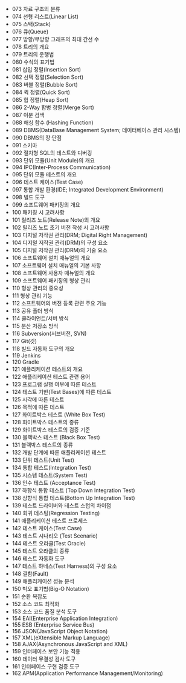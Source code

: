 - 073 자료 구조의 분류  
- 074 선형 리스트(Linear List)  
- 075 스택(Stack)  
- 076 큐(Queue)  
- 077 방향/무방향 그래프의 최대 간선 수  
- 078 트리의 개요  
- 079 트리의 운행법  
- 080 수식의 표기법  
- 081 삽입 정렬(Insertion Sort)  
- 082 선택 정렬(Selection Sort)  
- 083 버블 정렬(Bubble Sort)  
- 084 퀵 정렬(Quick Sort)  
- 085 힙 정렬(Heap Sort)  
- 086 2-Way 합병 정렬(Merge Sort)  
- 087 이분 검색  
- 088 해싱 함수 (Hashing Function)  
- 089 DBMS(DataBase Management System; 데이터베이스 관리 시스템)  
- 090 DBMS의 장·단점  
- 091 스키마  
- 092 절차형 SQL의 테스트와 디버깅  
- 093 단위 모듈(Unit Module)의 개요  
- 094 IPC(Inter-Process Communication)  
- 095 단위 모듈 테스트의 개요  
- 096 테스트 케이스(Test Case)  
- 097 통합 개발 환경(IDE; Integrated Development Environment)  
- 098 빌드 도구  
- 099 소프트웨어 패키징의 개요  
- 100 패키징 시 고려사항  
- 101 릴리즈 노트(Release Note)의 개요  
- 102 릴리즈 노트 초기 버전 작성 시 고려사항  
- 103 디지털 저작권 관리(DRM; Digital Right Management)  
- 104 디지털 저작권 관리(DRM)의 구성 요소  
- 105 디지털 저작권 관리(DRM)의 기술 요소  
- 106 소프트웨어 설치 매뉴얼의 개요  
- 107 소프트웨어 설치 매뉴얼의 기본 사항  
- 108 소프트웨어 사용자 매뉴얼의 개요  
- 109 소프트웨어 패키징의 형상 관리  
- 110 형상 관리의 중요성  
- 111 형상 관리 기능  
- 112 소프트웨어의 버전 등록 관련 주요 기능  
- 113 공유 폴더 방식  
- 114 클라이언트/서버 방식  
- 115 분산 저장소 방식  
- 116 Subversion(서브버전, SVN)  
- 117 Git(깃)  
- 118 빌드 자동화 도구의 개요  
- 119 Jenkins  
- 120 Gradle  
- 121 애플리케이션 테스트의 개요  
- 122 애플리케이션 테스트 관련 용어  
- 123 프로그램 실행 여부에 따른 테스트  
- 124 테스트 기반(Test Bases)에 따른 테스트  
- 125 시각에 따른 테스트  
- 126 목적에 따른 테스트  
- 127 화이트박스 테스트 (White Box Test)  
- 128 화이트박스 테스트의 종류  
- 129 화이트박스 테스트의 검증 기준  
- 130 블랙박스 테스트 (Black Box Test)  
- 131 블랙박스 테스트의 종류  
- 132 개발 단계에 따른 애플리케이션 테스트  
- 133 단위 테스트(Unit Test)  
- 134 통합 테스트(Integration Test)  
- 135 시스템 테스트(System Test)  
- 136 인수 테스트 (Acceptance Test)  
- 137 하향식 통합 테스트 (Top Down Integration Test)  
- 138 상향식 통합 테스트(Bottom Up Integration Test)  
- 139 테스트 드라이버와 테스트 스텁의 차이점  
- 140 회귀 테스팅(Regression Testing)  
- 141 애플리케이션 테스트 프로세스  
- 142 테스트 케이스(Test Case)  
- 143 테스트 시나리오 (Test Scenario)  
- 144 테스트 오라클(Test Oracle)  
- 145 테스트 오라클의 종류  
- 146 테스트 자동화 도구  
- 147 테스트 하네스(Test Harness)의 구성 요소  
- 148 결함(Fault)  
- 149 애플리케이션 성능 분석  
- 150 빅오 표기법(Big-O Notation) 
- 151 순환 복잡도  
- 152 소스 코드 최적화  
- 153 소스 코드 품질 분석 도구  
- 154 EAI(Enterprise Application Integration)  
- 155 ESB (Enterprise Service Bus)  
- 156 JSON(JavaScript Object Notation)  
- 157 XML(eXtensible Markup Language)  
- 158 AJAX(Asynchronous JavaScript and XML)  
- 159 인터페이스 보안 기능 적용  
- 160 데이터 무결성 검사 도구  
- 161 인터페이스 구현 검증 도구  
- 162 APM(Application Performance Management/Monitoring)  